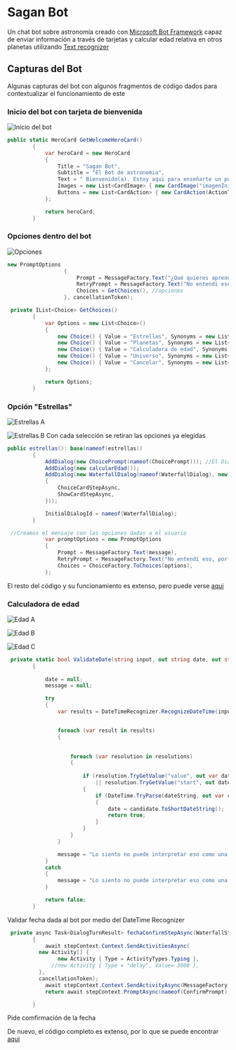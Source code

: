 # Sagan Bot

Un chat bot sobre astronomía creado con [Microsoft Bot Framework](https://dev.botframework.com/) capaz de enviar información a través de tarjetas y calcular edad relativa en otros planetas utilizando [Text recognizer](https://github.com/microsoft/Recognizers-Text)

## Capturas del Bot

Algunas capturas del bot con algunos fragmentos de código dados para contextualizar el funcionamiento de este

### Inicio del bot con tarjeta de bienvenida
![Inicio del bot](https://i.imgur.com/sydtUbp.png)

```C#
public static HeroCard GetWelcomeHeroCard()
        {
            var heroCard = new HeroCard
            {
                Title = "Sagan Bot",
                Subtitle = "El Bot de astronomia",
                Text = " Bienvenido(a). Estoy aqui para enseñarte un poco de astronomia",
                Images = new List<CardImage> { new CardImage("imagenInicio") },
                Buttons = new List<CardAction> { new CardAction(ActionTypes.MessageBack, "Enseñame", value: "Empezar") },
            };

            return heroCard;
        }      
```

### Opciones dentro del bot
![Opciones](https://i.imgur.com/N8Hpgxe.png)


```C#
new PromptOptions
                  {
                      Prompt = MessageFactory.Text("¿Qué quieres aprender hoy?"), //Frase inicial de la pregunta
                      RetryPrompt = MessageFactory.Text("No entendi eso.  Por favor elija una opción de la lista."), //en caso de seleccionar una opcion inexistente se envia este mensaje
                      Choices = GetChoices(), //opciones
                  }, cancellationToken);
```            

```C#
 private IList<Choice> GetChoices()
        {
            var Options = new List<Choice>()
            {
                new Choice() { Value = "Estrellas", Synonyms = new List<string>() { "Quiero conocer las estrellas","Algo sobre las estrellas", "Cuentame sobre las estrellas" } },
                new Choice() { Value = "Planetas", Synonyms = new List<string>() { "Algo sobre los planetas","Cuentame sobre los planetas" } },
                new Choice() { Value = "Calculadora de edad", Synonyms = new List<string>() { "Quiero calcular mi edad", "mi edad en otro planeta","conocer mi edad en otro planeta", "Calcular mi edad" } },
                new Choice() { Value = "Universo", Synonyms = new List<string>() { "Quiero conocer el universo", "Sobre el universo","Cuentame sobre el universo" } },
                new Choice() { Value = "Cancelar", Synonyms = new List<string>() { "Atras","Adios","Volver" } },
            };

            return Options;
        }
```
### Opción "Estrellas"
![Estrellas A](https://i.imgur.com/7SCGjvN.png)

![Estrellas B](https://i.imgur.com/Xp3JPDU.png)
Con cada selección se retiran las opciones ya elegidas
```C#
public estrellas(): base(nameof(estrellas))
        {
            AddDialog(new ChoicePrompt(nameof(ChoicePrompt))); //El Dialogo de las opciones
            AddDialog(new calcularEdad());
            AddDialog(new WaterfallDialog(nameof(WaterfallDialog), new WaterfallStep[] //El dialogo en cascada con los dialogos a mostrar
            {
                ChoiceCardStepAsync,
                ShowCardStepAsync,
            }));

            InitialDialogId = nameof(WaterfallDialog);
        }
```
```C#
 //Creamos el mensaje con las opciones dadas a el usuario
            var promptOptions = new PromptOptions
            {
                Prompt = MessageFactory.Text(message),
                RetryPrompt = MessageFactory.Text("No entendí eso, por favor elige uno de la lista."),
                Choices = ChoiceFactory.ToChoices(options),
            };
```

El resto del código y su funcionamiento es extenso, pero puede verse [aqui](https://github.com/RaymoEf/saganBot/blob/master/saganBot/Dialogs/estrellas.cs)

### Calculadora de edad

![Edad A](https://i.imgur.com/ELDLfeY.png)

![Edad B](https://i.imgur.com/cz8KWO6.png)

![Edad C](https://i.imgur.com/cwo7N1w.png)

```C#
 private static bool ValidateDate(string input, out string date, out string message)
        {
            
            date = null;
            message = null;

            try
            {
                var results = DateTimeRecognizer.RecognizeDateTime(input, Culture.Spanish);


                foreach (var result in results)
                {
                    

                    foreach (var resolution in resolutions)
                    {
                       
                        if (resolution.TryGetValue("value", out var dateString)
                            || resolution.TryGetValue("start", out dateString))
                        {
                            if (DateTime.TryParse(dateString, out var candidate))
                            {
                                date = candidate.ToShortDateString();
                                return true;
                            }
                        }
                    }
                }

                message = "Lo siento no puede interpretar eso como una fecha";
            }
            catch
            {
                message = "Lo siento no puede interpretar eso como una fecha.";
            }

            return false;
        }
``` 
Validar fecha dada al bot por medio del DateTime Recognizer

```C#
 private async Task<DialogTurnResult> fechaConfirmStepAsync(WaterfallStepContext stepContext, CancellationToken cancellationToken)
        {
            await stepContext.Context.SendActivitiesAsync(
          new Activity[] {
                new Activity { Type = ActivityTypes.Typing },
              //new Activity { Type = "delay", Value= 3000 },
          },
          cancellationToken);
            await stepContext.Context.SendActivityAsync(MessageFactory.Text($"Tengo tu fecha de nacimiento como {fechaSelected}."), cancellationToken);
            return await stepContext.PromptAsync(nameof(ConfirmPrompt), new PromptOptions { Prompt = MessageFactory.Text("¿Es correcto?") }, cancellationToken);

        }
``` 
Pide comfirmación de la fecha       

De nuevo, el código completo es extenso, por lo que se puede encontrar [aqui](https://github.com/RaymoEf/saganBot/blob/master/saganBot/Dialogs/calcularEdad.cs)
